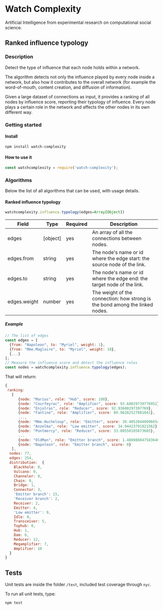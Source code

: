 # Watch Complexity
Artificial Intelligence from experimental research on computational social science.

## Ranked influence typology

### Description
Detect the type of influence that each node holds within a network.

The algorithm detects not only the influence played by every node inside a network, but also how it contributes to the overall network (for example the word-of-mouth, content creation, and diffusion of information).

Given a large dataset of connections as input, it provides a ranking of all nodes by influence score, reporting their typology of influence. Every node plays a certain role in the network and affects the other nodes in its own different way.

### Getting started
#### Install
```shell
npm install watch-complexity
```
#### How to use it
```javascript
const watchcomplexity = require('watch-complexity');
```

### Algorithms
Below the list of all algorithms that can be used, with usage details.

#### Ranked influence typology

```javascript
watchcomplexity.influence.typology(edges=Array[Object])
```

Field	| Type | Required	| Description
--- | --- | --- | ---
edges	| [object] | yes | An array of all the connections between nodes.
edges.from | string	| yes	| The node's name or id where the edge start: the source node of the link.
edges.to | string	| yes	| The node's name or id where the edge end: the target node of the link.
edges.weight | number	| yes	| The weight of the connection: how strong is the bond among the linked nodes.

##### Example
```javascript
// The list of edges
const edges = [
  {from: "Napoleon", to: "Myriel", weight: 1},
  {from: "Mme.Magloire", to: "Myriel", weight: 10},
  {...}
];
// Measure the influence score and detect the influence roles
const nodes = watchcomplexity.influence.typology(edges);
```
That will return:
```javascript
{
 ranking: 
   [
      {node: "Marius", role: "Hub", score: 100},
      {node: "Courfeyrac", role: "Amplifier", score: 93.68029739776952},
      {node: "Enjolras", role: "Reducer", score: 92.93680297397769},
      {node: "Fantine", role: "Amplifier", score: 89.96282527881041},
      ...,
      {node: "Mme.Hucheloup", role: "Emitter", score: 39.405204460966544},
      {node: "Anzelma", role: "Low emitter", score: 34.94423791821562},
      {node: "Pontmercy", role: "Reducer", score: 33.08550185873605},
      ...
      {node: "OldMan", role: "Emitter branch", score: 1.4869888475836461},
      {node: "Napoleon", role: "Emitter branch", score: 0}
   ],
  nodes: 77,
  edges: 254,
  distribution:  {
    Blackhole: 0,
    Vulcano: 0,
    Channeler: 0,
    Chain: 0,
    Bridge: 1,
    Connector: 3,
    'Emitter branch': 15,
    'Receiver branch': 2,
    Receiver: 2,
    Emitter: 4,
    'Low emitter': 9,
    Idle: 0,
    Transceiver: 5,
    Tophub: 0,
    Hub: 1,
    Dam: 6,
    Reducer: 12,
    Megamplifier: 7,
    Amplifier: 10
  }
}
```

## Tests
Unit tests are inside the folder `/test`, included test coverage through `nyc`.

To run all unit tests, type:
```shell
npm test
```
